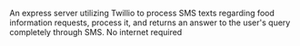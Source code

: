 An express server utilizing Twillio to process SMS texts regarding food information requests, process it, and returns an answer to the user's query completely through SMS. No internet required
